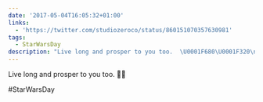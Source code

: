 ```yaml
---
date: '2017-05-04T16:05:32+01:00'
links:
  - 'https://twitter.com/studiozeroco/status/860151070357630981'
tags:
  - StarWarsDay
description: "Live long and prosper to you too.  \U0001F680\U0001F320\n\n#StarWarsDay "
---
```

Live long and prosper to you too.  🚀🌠

#StarWarsDay 
